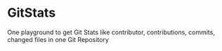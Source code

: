 # GitStats
One playground to get Git Stats like contributor, contributions, commits, changed files in one Git Repository
